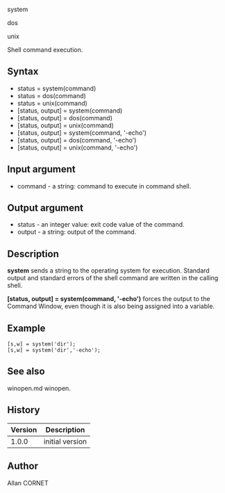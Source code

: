 



system

dos

unix

Shell command execution.

## Syntax

- status = system(command)
- status = dos(command)
- status = unix(command)
- [status, output] = system(command)
- [status, output] = dos(command)
- [status, output] = unix(command)
- [status, output] = system(command, '-echo')
- [status, output] = dos(command, '-echo')
- [status, output] = unix(command, '-echo')

## Input argument

 - command - a string: command to execute in command shell.

## Output argument

 - status - an integer value: exit code value of the command.
 - output - a string: output of the command.

## Description


  <p><b>system</b> sends a string to the operating system for execution. Standard output and standard errors of the shell command are written in the calling shell.</p>
  <p><b>[status, output] = system(command, '-echo')</b> forces the output to the Command Window, even though it is also being assigned into a variable.</p>


## Example

```Nelson
[s,w] = system('dir');
[s,w] = system('dir','-echo');
```

## See also

winopen.md winopen.
## History

|Version|Description|
|------|------|
|1.0.0|initial version|


## Author

Allan CORNET



